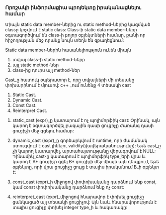 ### Որոշակի ինֆորմացիա պրոյեկտը իրականացնելու համար

Միայն static data member-ներից ու static method-ներից կազմված
classը կոչվում է static class:
Class-ի static data member-ները օգտագործվում են class-ի բոլոր
օբյեկտների համար, քանի որ հիշողության մեջ դրանք նույն տեղն են զբաղեցնում:

Static data member-ներին հասանելիություն ունեն միայն
1) տվյալ class-ի static method-ները
2) այլ static method-ներ
3) class-ից դուրս այլ method-ներ

Cast_ը հատուկ օպերատոր է, որը տվյալների մի տեսակը փոխարինում է մյուսով:
c++ _ում ունենք 4 տեսակի cast
1) Static Cast.
2) Dynamic Cast.
3) Const Cast.
4) Reinterpret Cast.

1. static_cast<type> (expr)_ը կատարում է ոչ պոլիմորֆիկ cast: Օրինակ, այն կարող է օգտագործվել բազային դասի ցուցիչը ժառանգ դասի ցուցիչի մեջ գցելու համար:

2. dynamic_cast<type> (expr)_ը գործարկվում է runtime, որի ժամանակ ստուգվում է cast լինելու validity(վավերականությունը): Եթե cast_ը չի կարող կատարվել, արտահայտությանը վերագրվում է NULL: Դինամիկ_cast-ը կատարում է պոլիմորֆիկ type_երի վրա և կարող է A* ցուցիչը գցել B* ցուցիչի մեջ միայն այն դեպքում, եթե օբյեկտը, որի վրա ցուցիչը ցույց է տալիս իրականում B_ի օբյեկտ է:

3. const_cast<type> (expr)_ի միջոցով փոփոխականը դարձնում ենք const, կամ const փոփոխականը դարձնում ենք ոչ const:

4. reinterpret_cast<type> (expr)_միջոցով հնարավոր է փոխել ցուցիչը ցանկացած այլ տեսակի ցուցիչով: Այն նաև հնարավորություն է տալիս ցուցիչը փոխել  integer type_ի և հակառակը: 
